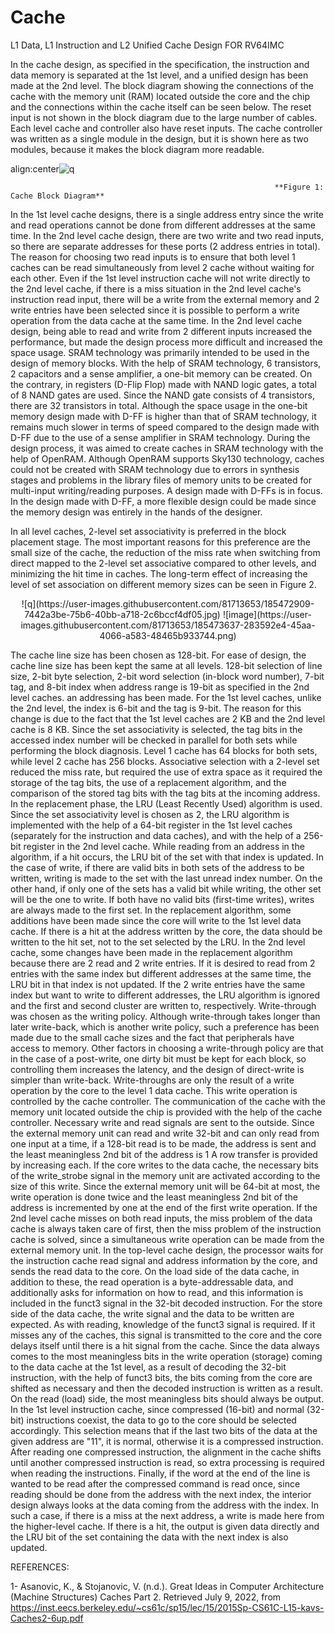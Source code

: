# Cache
L1 Data, L1 Instruction and L2 Unified Cache Design FOR RV64IMC

In the cache design, as specified in the specification, the instruction and data memory is separated at the 1st level, and a unified design has been made at the 2nd level. The block diagram showing the connections of the cache with the memory unit (RAM) located outside the core and the chip and the connections within the cache itself can be seen below. The reset input is not shown in the block diagram due to the large number of cables. Each level cache and controller also have reset inputs. The cache controller was written as a single module in the design, but it is shown here as two modules, because it makes the block diagram more readable.


align:center![q](https://user-images.githubusercontent.com/81713653/185472909-7442a3be-75b6-40bb-a718-2c6bccf4df05.jpg)


                                                               **Figure 1: Cache Block Diagram**


In the 1st level cache designs, there is a single address entry since the write and read operations cannot be done from different addresses at the same time. In the 2nd level cache design, there are two write and two read inputs, so there are separate addresses for these ports (2 address entries in total). The reason for choosing two read inputs is to ensure that both level 1 caches can be read simultaneously from level 2 cache without waiting for each other. Even if the 1st level instruction cache will not write directly to the 2nd level cache, if there is a miss situation in the 2nd level cache's instruction read input, there will be a write from the external memory and 2 write entries have been selected since it is possible to perform a write operation from the data cache at the same time. In the 2nd level cache design, being able to read and write from 2 different inputs increased the performance, but made the design process more difficult and increased the space usage. SRAM technology was primarily intended to be used in the design of memory blocks. With the help of SRAM technology, 6 transistors, 2 capacitors and a sense amplifier, a one-bit memory can be created. On the contrary, in registers (D-Flip Flop) made with NAND logic gates, a total of 8 NAND gates are used. Since the NAND gate consists of 4 transistors, there are 32 transistors in total. Although the space usage in the one-bit memory design made with D-FF is higher than that of SRAM technology, it remains much slower in terms of speed compared to the design made with D-FF due to the use of a sense amplifier in SRAM technology. During the design process, it was aimed to create caches in SRAM technology with the help of OpenRAM. Although OpenRAM supports Sky130 technology, caches could not be created with SRAM technology due to errors in synthesis stages and problems in the library files of memory units to be created for multi-input writing/reading purposes. A design made with D-FFs is in focus. In the design made with D-FF, a more flexible design could be made since the memory design was entirely in the hands of the designer. 

In all level caches, 2-level set associativity is preferred in the block placement stage. The most important reasons for this preference are the small size of the cache, the reduction of the miss rate when switching from direct mapped to the 2-level set associative compared to other levels, and minimizing the hit time in caches. The long-term effect of increasing the level of set association on different memory sizes can be seen in Figure 2.

<p align="center">
  ![q](https://user-images.githubusercontent.com/81713653/185472909-7442a3be-75b6-40bb-a718-2c6bccf4df05.jpg)
  ![image](https://user-images.githubusercontent.com/81713653/185473637-283592e4-45aa-4066-a583-48465b933744.png)
</p>

The cache line size has been chosen as 128-bit. For ease of design, the cache line size has been kept the same at all levels. 128-bit selection of line size, 2-bit byte selection, 2-bit word selection (in-block word number), 7-bit tag, and 8-bit index when address range is 19-bit as specified in the 2nd level caches. an addressing has been made. For the 1st level caches, unlike the 2nd level, the index is 6-bit and the tag is 9-bit. The reason for this change is due to the fact that the 1st level caches are 2 KB and the 2nd level cache is 8 KB. Since the set associativity is selected, the tag bits in the accessed index number will be checked in parallel for both sets while performing the block diagnosis. Level 1 cache has 64 blocks for both sets, while level 2 cache has 256 blocks. Associative selection with a 2-level set reduced the miss rate, but required the use of extra space as it required the storage of the tag bits, the use of a replacement algorithm, and the comparison of the stored tag bits with the tag bits at the incoming address. In the replacement phase, the LRU (Least Recently Used) algorithm is used. Since the set associativity level is chosen as 2, the LRU algorithm is implemented with the help of a 64-bit register in the 1st level caches (separately for the instruction and data caches), and with the help of a 256-bit register in the 2nd level cache. While reading from an address in the algorithm, if a hit occurs, the LRU bit of the set with that index is updated. In the case of write, if there are valid bits in both sets of the address to be written, writing is made to the set with the last unread index number. On the other hand, if only one of the sets has a valid bit while writing, the other set will be the one to write. If both have no valid bits (first-time writes), writes are always made to the first set.
In the replacement algorithm, some additions have been made since the core will write to the 1st level data cache. If there is a hit at the address written by the core, the data should be written to the hit set, not to the set selected by the LRU. In the 2nd level cache, some changes have been made in the replacement algorithm because there are 2 read and 2 write entries. If it is desired to read from 2 entries with the same index but different addresses at the same time, the LRU bit in that index is not updated. If the 2 write entries have the same index but want to write to different addresses, the LRU algorithm is ignored and the first and second cluster are written to, respectively.
Write-through was chosen as the writing policy. Although write-through takes longer than later write-back, which is another write policy, such a preference has been made due to the small cache sizes and the fact that peripherals have access to memory. Other factors in choosing a write-through policy are that in the case of a post-write, one dirty bit must be kept for each block, so controlling them increases the latency, and the design of direct-write is simpler than write-back. Write-throughs are only the result of a write operation by the core to the level 1 data cache. This write operation is controlled by the cache controller.
The communication of the cache with the memory unit located outside the chip is provided with the help of the cache controller. Necessary write and read signals are sent to the outside. Since the external memory unit can read and write 32-bit and can only read from one input at a time, if a 128-bit read is to be made, the address is sent and the least meaningless 2nd bit of the address is 1 A row transfer is provided by increasing each. If the core writes to the data cache, the necessary bits of the write_strobe signal in the memory unit are activated according to the size of this write. Since the external memory unit will be 64-bit at most, the write operation is done twice and the least meaningless 2nd bit of the address is incremented by one at the end of the first write operation. If the 2nd level cache misses on both read inputs, the miss problem of the data cache is always taken care of first, then the miss problem of the instruction cache is solved, since a simultaneous write operation can be made from the external memory unit.
In the top-level cache design, the processor waits for the instruction cache read signal and address information by the core, and sends the read data to the core. On the load side of the data cache, in addition to these, the read operation is a byte-addressable data, and additionally asks for information on how to read, and this information is included in the funct3 signal in the 32-bit decoded instruction. For the store side of the data cache, the write signal and the data to be written are expected. As with reading, knowledge of the funct3 signal is required. If it misses any of the caches, this signal is transmitted to the core and the core delays itself until there is a hit signal from the cache.
Since the data always comes to the most meaningless bits in the write operation (storage) coming to the data cache at the 1st level, as a result of decoding the 32-bit instruction, with the help of funct3 bits, the bits coming from the core are shifted as necessary and then the decoded instruction is written as a result. On the read (load) side, the most meaningless bits should always be output.
In the 1st level instruction cache, since compressed (16-bit) and normal (32-bit) instructions coexist, the data to go to the core should be selected accordingly. This selection means that if the last two bits of the data at the given address are "11", it is normal, otherwise it is a compressed instruction. After reading one compressed instruction, the alignment in the cache shifts until another compressed instruction is read, so extra processing is required when reading the instructions. Finally, if the word at the end of the line is wanted to be read after the compressed command is read once, since reading should be done from the address with the next index, the interior design always looks at the data coming from the address with the index. In such a case, if there is a miss at the next address, a write is made here from the higher-level cache. If there is a hit, the output is given data directly and the LRU bit of the set containing the data with the next index is also updated.

REFERENCES:

1-	Asanovic, K., & Stojanovic, V. (n.d.). Great Ideas in Computer Architecture (Machine Structures) Caches Part 2. Retrieved July 9, 2022, from https://inst.eecs.berkeley.edu/~cs61c/sp15/lec/15/2015Sp-CS61C-L15-kavs-Caches2-6up.pdf


